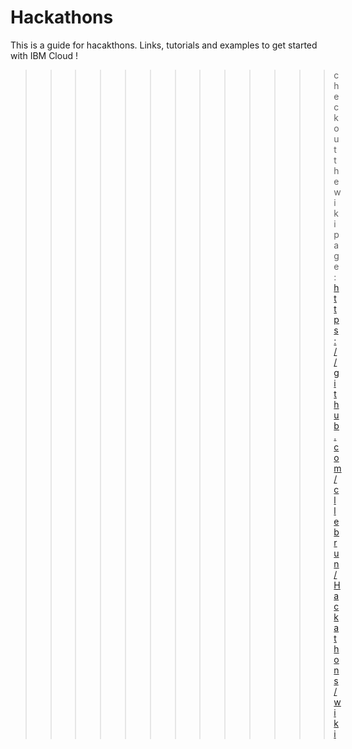 


# Hackathons

This is a guide for hacakthons. 
Links, tutorials and examples to get started with IBM Cloud !

>>>>>>>>>>>>> check out the wiki page: https://github.com/cllebrun/Hackathons/wiki